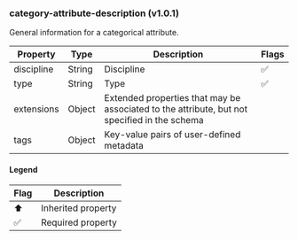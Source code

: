 ### category-attribute-description (v1.0.1)
General information for a categorical attribute.

| Property | Type | Description | Flags |
|---|---|---|---|
| discipline | String | Discipline | ✅ |
| type | String | Type | ✅ |
| extensions | Object | Extended properties that may be associated to the attribute, but not specified in the schema |  |
| tags | Object | Key-value pairs of user-defined metadata |  |


#### Legend

| Flag | Description |
| --- | --- |
| ⬆️ | Inherited property |
| ✅ | Required property |

